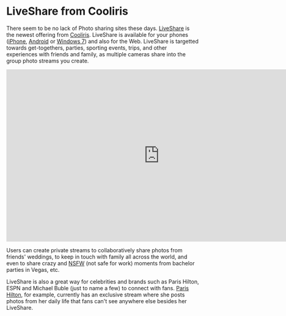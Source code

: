 # LiveShare from Cooliris
There seem to be no lack of Photo sharing sites these days. <a href="http://www.liveshare.com/">LiveShare</a> is the newest offering from <a href="http://www.cooliris.com/">Cooliris</a>.  LiveShare is available for your phones (<a href="http://itunes.apple.com/us/app/id383848397?mt=8">iPhone</a>, <a href="http://market.android.com/details?id=com.cooliris.app.liveshare">Android</a> or <a href="http://social.zune.net/redirect?type=phoneApp&id=7daafbde-1f2f-e011-854c-00237de2db9e">Windows 7</a>) and also for the Web. LiveShare is targetted towards get-togethers, parties, sporting events, trips, and other experiences with friends and family, as multiple cameras share into the group photo streams you create.

<iframe width="800" height="450" src="http://www.youtube.com/embed/FD6vfU5okuI" frameborder="0" allowfullscreen></iframe>

Users  can create private streams to collaboratively share photos from friends' weddings, to keep in touch with family all across the world, and even to share crazy and <a href="http://nsfw.in/">NSFW</a> (not safe for work) moments from bachelor parties in Vegas, etc.

LiveShare is also a great way for celebrities and brands such as Paris Hilton, ESPN and Michael Buble (just to name a few) to connect with fans. <a href="http://www.parishilton.com/">Paris Hilton</a>, for example, currently has an exclusive stream where she posts photos from her daily life that fans can't see anywhere else besides her LiveShare.
